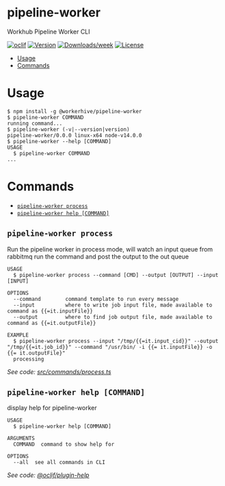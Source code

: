 pipeline-worker
============

Workhub Pipeline Worker CLI 

[![oclif](https://img.shields.io/badge/cli-oclif-brightgreen.svg)](https://oclif.io)
[![Version](https://img.shields.io/npm/v/pipeline-worker.svg)](https://npmjs.org/package/pipeline-cli)
[![Downloads/week](https://img.shields.io/npm/dw/pipeline-worker.svg)](https://npmjs.org/package/pipeline-cli)
[![License](https://img.shields.io/npm/l/pipeline-worker.svg)](https://github.com/WorkerHive/pipeline-worker/blob/master/package.json)

<!-- toc -->
* [Usage](#usage)
* [Commands](#commands)
<!-- tocstop -->
# Usage
<!-- usage -->
```sh-session
$ npm install -g @workerhive/pipeline-worker
$ pipeline-worker COMMAND
running command...
$ pipeline-worker (-v|--version|version)
pipeline-worker/0.0.0 linux-x64 node-v14.0.0
$ pipeline-worker --help [COMMAND]
USAGE
  $ pipeline-worker COMMAND
...
```
<!-- usagestop -->
# Commands
<!-- commands -->
* [`pipeline-worker process`](#pipeline-worker-hello-file)
* [`pipeline-worker help [COMMAND]`](#pipeline-worker-help-command)

## `pipeline-worker process`

Run the pipeline worker in process mode, will watch an input queue from rabbitmq run the command and post the output to the out queue

```
USAGE
  $ pipeline-worker process --command [CMD] --output [OUTPUT] --input [INPUT]

OPTIONS
  --command        command template to run every message
  --input          where to write job input file, made available to command as {{=it.inputFile}}
  --output         where to find job output file, made available to command as {{=it.outputFile}}

EXAMPLE
  $ pipeline-worker process --input "/tmp/{{=it.input_cid}}" --output "/tmp/{{=it.job_id}}" --command "/usr/bin/ -i {{= it.inputFile}} -o {{= it.outputFile}" 
  processing
```

_See code: [src/commands/process.ts](https://github.com/WorkerHive/pipeline-worker/blob/v0.0.0/src/commands/process.ts)_

## `pipeline-worker help [COMMAND]`

display help for pipeline-worker

```
USAGE
  $ pipeline-worker help [COMMAND]

ARGUMENTS
  COMMAND  command to show help for

OPTIONS
  --all  see all commands in CLI
```

_See code: [@oclif/plugin-help](https://github.com/oclif/plugin-help/blob/v3.2.1/src/commands/help.ts)_
<!-- commandsstop -->
